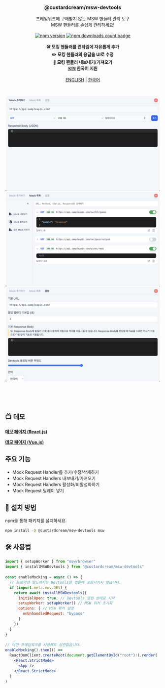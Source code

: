 <div align="center">
  <h3 align="center">@custardcream/msw-devtools</h3>

  <p align="center">
    <bold>프레임워크에 구애받지 않는 MSW 핸들러 관리 도구</bold>
    <br />
    <span>MSW 핸들러를 손쉽게 관리하세요!</span>
    <br />
    <br />
    <a href="https://www.npmjs.com/package/@custardcream/msw-devtools"><img src="https://badge.fury.io/js/@custardcream%2Fmsw-devtools.svg" alt="npm version" height="20"></a>
    <a href='https://www.npmjs.com/package/@custardcream/msw-devtools'><img src='https://img.shields.io/npm/dt/@custardcream/msw-devtools' alt='npm downloads count badge' height='20'/></a>
    <br />
    <br />
    <strong>🛠 모킹 핸들러를 런타임에 자유롭게 추가</strong>
    <br />
    <strong>✏️ 모킹 핸들러의 응답을 UI로 수정</strong>
    <br />
    <strong>🔄 모킹 핸들러 내보내기/가져오기</strong>
    <br />
    <strong>🇰🇷 한국어 지원</strong>
    <br />
    <br />
    <a href="../../README.md">ENGLISH</a> | <a href="#">한국어</a>
  </p>
</div>

<br />

<p align="center">
  <img width="500" src="./image1.png">
  <img width="500" src="./image2.png">
  <img width="500" src="./image3.png">
</p>

<br />
<br />
<br />

## 📺 데모

**[데모 페이지 (React.js)](https://msw-devtools.vercel.app/)**

**[데모 페이지 (Vue.js)](https://msw-devtools-vue.vercel.app/)**

## 주요 기능

- Mock Request Handler를 추가/수정/삭제하기
- Mock Request Handlers 내보내기/가져오기
- Mock Request Handlers 활성화/비활성화하기
- Mock Request 딜레이 넣기

## 🚀 설치 방법

npm을 통해 패키지를 설치하세요.

```bash
npm install -D @custardcream/msw-devtools msw
```

## 🛠 사용법

```jsx
import { setupWorker } from "msw/browser"
import { installMSWDevtools } from "@custardcream/msw-devtools"

const enableMocking = async () => {
  // 프로덕션 빌드에서는 Devtools를 번들에 포함시키지 않습니다.
  if (import.meta.env.DEV) {
    return await installMSWDevtools({
      initialOpen: true, // Devtools 열린 상태로 시작
      setupWorker: setupWorker() // MSW 워커 초기화
      options: { // MSW 워커 설정
        onUnhandledRequest: "bypass"
      }
    })
  }
}

// 어떤 프레임워크를 사용해도 상관없습니다.
enableMocking().then(() =>
  ReactDomClient.createRoot(document.getElementById("root")!).render(
    <React.StrictMode>
      <App />
    </React.StrictMode>
  )
)
```

